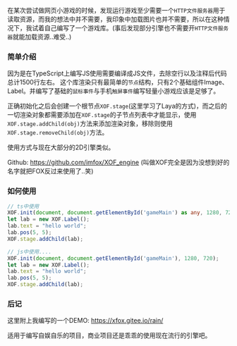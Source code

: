 <!-- ---
title: 使用HTML5 Canvas编写的2D游戏库
date: 2020-11-05 03:10:23
intro: XOF是我业余时间试图编写的一个库，基于HTML5 Canvas，部分的逻辑代码参考了LayaAir、Egret
tags: typescript
tag: typescript
--- -->

在某次尝试做网页小游戏的时候，发现运行游戏至少需要一个`HTTP文件服务器`用于读取资源，而我的想法中并不需要，我印象中加载图片也并不需要，所以在这种情况下，我试着自己编写了一个游戏库。(事后发现部分引擎也不需要开`HTTP文件服务器`就能加载资源..难受..)

### 简单介绍
因为是在TypeScript上编写JS使用需要编译成JS文件，去除空行以及注释后代码总计1500行左右。
这个库渲染只有最简单的`节点`结构，只有2个基础组件Image、Label。并编写了基础的`鼠标事件`与手机`触屏事件`编写轻量小游戏应该是足够了。

正确初始化之后会创建一个根节点`XOF.stage`(这里学习了Laya的方式)，而之后的一切渲染对象都需要添加在`XOF.stage`的子节点列表中才能显示，使用`XOF.stage.addChild(obj)`方法来添加渲染对象，移除则使用`XOF.stage.removeChild(obj)`方法。

使用方式与现在大部分的2D引擎类似。


Github: https://github.com/imfox/XOF_engine
(叫做XOF完全是因为没想到好的名字就把FOX反过来使用了..笑)

### 如何使用
<!-- 使用这个库并显示`hello world`示例。 -->
```ts
// ts中使用
XOF.init(document, document.getElementById('gameMain') as any, 1280, 720);
let lab = new XOF.Label();
lab.text = "hello world";
lab.pos(5, 5);
XOF.stage.addChild(lab);
```

```js
// js中使用....
XOF.init(document, document.getElementById('gameMain'), 1280, 720);
let lab = new XOF.Label();
lab.text = "hello world";
lab.pos(5, 5);
XOF.stage.addChild(lab);
```


### 后记
这里附上我编写的一个DEMO: https://xfox.gitee.io/rain/

适用于编写自娱自乐的项目，商业项目还是乖乖的使用现在流行的引擎吧。
